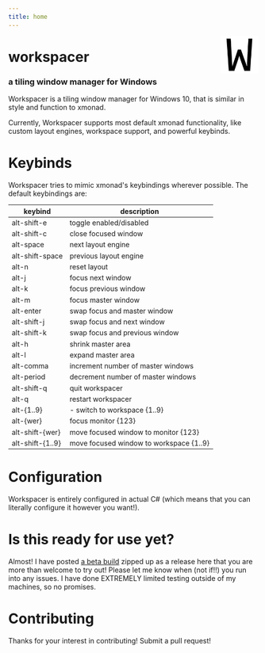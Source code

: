 ```yaml
---
title: home
---
```


[<img src="/images/logo-128x128.png" style="max-width:15%;min-width:40px;float:right;" alt="logo" />](https://github.com/rickbutton/workspacer)

# workspacer

### a tiling window manager for Windows

Workspacer is a tiling window manager for Windows 10, that is similar in style and function to xmonad.

Currently, Workspacer supports most default xmonad functionality, like custom layout engines, workspace support, and powerful keybinds.

# Keybinds

Workspacer tries to mimic xmonad's keybindings wherever possible. The default keybindings are:

| keybind         | description     |
| --------------- | --------------- |
| alt-shift-e | toggle enabled/disabled |
| alt-shift-c | close focused window |
| alt-space | next layout engine |
| alt-shift-space | previous layout engine |
| alt-n | reset layout |
| alt-j | focus next window |
| alt-k | focus previous window |
| alt-m | focus master window |
| alt-enter | swap focus and master window |
| alt-shift-j | swap focus and next window |
| alt-shift-k | swap focus and previous window |
| alt-h | shrink master area |
| alt-l | expand master area |
| alt-comma | increment number of master windows |
| alt-period | decrement number of master windows |
| alt-shift-q | quit workspacer |
| alt-q | restart workspacer |
| alt-{1..9} | - switch to workspace {1..9} |
| alt-{wer} | focus monitor {123} |
| alt-shift-{wer} | move focused window to monitor {123} |
| alt-shift-{1..9} | move focused window to workspace {1..9} |

# Configuration

Workspacer is entirely configured in actual C# (which means that you can literally configure it however you want!).

# Is this ready for use yet?

Almost! I have posted [a beta build](https://github.com/rickbutton/Workspacer/releases) zipped up as a release here that you are more than welcome to try out! 
Please let me know when (not if!!) you run into any issues. I have done EXTREMELY limited testing outside of my machines, so no promises.

# Contributing

Thanks for your interest in contributing! Submit a pull request!

